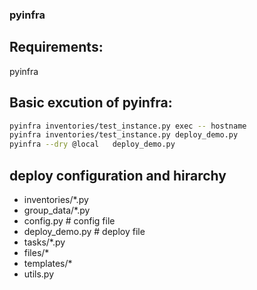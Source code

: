 ### pyinfra 

Requirements:
------------
pyinfra

Basic excution of pyinfra:
---------------------------
```sh
pyinfra inventories/test_instance.py exec -- hostname
pyinfra inventories/test_instance.py deploy_demo.py
pyinfra --dry @local   deploy_demo.py
```

deploy configuration and hirarchy
---------------------------------
- inventories/*.py
- group_data/*.py
- config.py # config file
- deploy_demo.py # deploy file
- tasks/*.py 
- files/*
- templates/*
- utils.py
